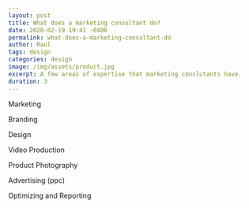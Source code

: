 ```yaml
---
layout: post
title: What does a marketing consultant do?
date: 2020-02-19 19:41 -0400
permalink: what-does-a-marketing-consultant-do
author: Raul
tags: design
categories: design
image: /img/assets/product.jpg
excerpt: A few areas of expertise that marketing conslutants have.
duration: 3
---
```


Marketing

Branding

Design

Video Production

Product Photography

Advertising (ppc)

Optimizing and Reporting
